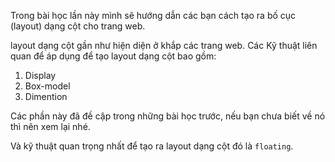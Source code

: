 Trong bài học lần này mình sẽ hướng dẫn các bạn cách tạo ra bố cục (layout) dạng cột cho trang web.


layout dạng cột gần như hiện diện ở khắp các trang web. Các Kỹ thuật liên quan để áp dụng để tạo layout dạng cột bao gồm:

1) Display
2) Box-model
3) Dimention

Các phần này đã đề cập trong những bài học trước, nếu bạn chưa biết về nó thì nên xem lại nhé.

Và kỹ thuật quan trọng nhất để tạo ra layout dạng cột đó là `floating`.
